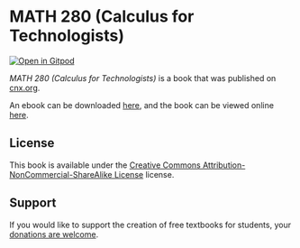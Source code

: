 # MATH 280 (Calculus for Technologists)

[![Open in Gitpod](https://gitpod.io/button/open-in-gitpod.svg)](https://gitpod.io/from-referrer/)

_MATH 280 (Calculus for Technologists)_ is a book that was published on [cnx.org](https://cnx.org/).

An ebook can be downloaded [here](https://github.com/cnx-user-books/cnxbook-math-280-calculus-for-technologists/releases/latest), and the book can be viewed online [here](https://github.com/cnx-user-books/cnxbook-math-280-calculus-for-technologists/releases/latest).

## License
This book is available under the [Creative Commons Attribution-NonCommercial-ShareAlike License](./LICENSE) license.

## Support
If you would like to support the creation of free textbooks for students, your [donations are welcome](https://riceconnect.rice.edu/donation/support-openstax-banner).
